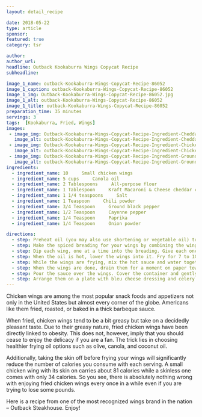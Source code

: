 ```yaml
---
layout: detail_recipe

date: 2018-05-22
type: article
sponsor: 
featured: true
category: tsr

author:  
author_url: 
headline: Outback Kookaburra Wings Copycat Recipe
subheadline: 

image_1_name: outback-Kookaburra-Wings-Copycat-Recipe-86052
image_1_caption: outback-Kookaburra-Wings-Copycat-Recipe-86052
image_1_img: Outback-Kookaburra-Wings-Copycat-Recipe-86052.jpg
image_1_alt: outback-Kookaburra-Wings-Copycat-Recipe-86052
image_1_title: outback-Kookaburra-Wings-Copycat-Recipe-86052
preparation_time: 35 minutes
servings: 3 
tags:  [Kookaburra, Fried, Wings]
images: 
 - image_img: Outback-Kookaburra-Wings-Copycat-Recipe-Ingredient-Cheddar-Cheese-67683.jpg
   image_alt: outback-Kookaburra-Wings-Copycat-Recipe-Ingredient-Cheddar-Cheese-67683
 - image_img: Outback-Kookaburra-Wings-Copycat-Recipe-Ingredient-Chicken-Wings-70543.jpg
   image_alt: outback-Kookaburra-Wings-Copycat-Recipe-Ingredient-Chicken-Wings-70543
 - image_img: Outback-Kookaburra-Wings-Copycat-Recipe-Ingredient-Ground-Cumin-39467.jpg
   image_alt: outback-Kookaburra-Wings-Copycat-Recipe-Ingredient-Ground-Cumin-39467
ingredients:
  - ingredient_name: 10     Small chicken wings
  - ingredient_name: 5 cups     Canola oil
  - ingredient_name: 2 Tablespoons     All-purpose flour
  - ingredient_name: 1 Tablespoon     Kraft Macaroni & Cheese cheddar cheese topping 
  - ingredient_name: 1 1/4 teaspoons     Salt
  - ingredient_name: 1 Teaspoon     Chili powder
  - ingredient_name: 3/4 Teaspoon     Ground black pepper
  - ingredient_name: 1/2 Teaspoon     Cayenne pepper
  - ingredient_name: 1/4 Teaspoon     Paprika
  - ingredient_name: 1/4 Teaspoon     Onion powder

directions:
  - step: Preheat oil (you may also use shortening or vegetable oil) to 375° F.
  - step: Make the spiced breading for your wings by combining the wing coating ingredients (flour through clove) in a medium bowl. Stir well.
  - step: Dip each wing, one at a time into the breading. Give each one a light coating of the stuff. Arrange the breaded wings on a plate and let them sit uncovered in the refrigerator for about 15 minutes. 
  - step: When the oil is hot, lower the wings into it. Fry for 7 to 10 minutes, or until the wings are brown. 
  - step: While the wings are frying, mix the hot sauce and water together in a small bowl.
  - step: When the wings are done, drain them for a moment on paper towels or a rack. Drop the hot wings into a large plastic container with a lid.
  - step: Pour the sauce over the wings. Cover the container and gently shake it to coat the wings with sauce. Use tongs to remove the wings from the container.
  - step: Arrange them on a plate with bleu cheese dressing and celery sticks on the side.
---
```

	
Chicken wings are among the most popular snack foods and appetizers not only in the United States but almost every corner of the globe. Americans like them fried, roasted, or baked in a thick barbeque sauce.

<!--more-->When fried, chicken wings tend to be a bit greasy but take on a decidedly pleasant taste. Due to their greasy nature, fried chicken wings have been directly linked to obesity. This does not, however, imply that you should cease to enjoy the delicacy if you are a fan. The trick lies in choosing healthier frying oil options such as olive, canola, and coconut oil. 

Additionally, taking the skin off before frying your wings will significantly reduce the number of calories you consume with each serving. A small chicken wing with its skin on carries about 81 calories while a skinless one comes with only 34 calories. So you see, there is absolutely nothing wrong with enjoying fried chicken wings every once in a while even if you are trying to lose some pounds.

Here is a recipe from one of the most recognized wings brand in the nation &ndash; Outback Steakhouse. Enjoy!